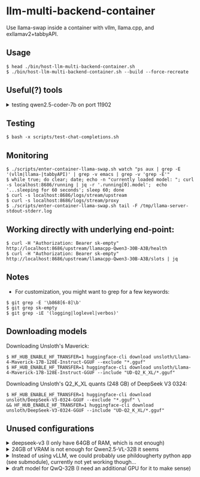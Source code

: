 # llm-multi-backend-container
Use llama-swap inside a container with vllm, llama.cpp, and exllamav2+tabbyAPI.

## Usage
```console
$ head ./bin/host-llm-multi-backend-container.sh
$ ./bin/host-llm-multi-backend-container.sh --build --force-recreate
```

## Useful(?) tools
<details>
<summary>testing qwen2.5-coder-7b on port 11902</summary>

```console
$ ./scripts/host-qwen2.5-coder-7b_localhost_port11902.sh
$ env OPENAI_API_BASE=localhost:11902/v1 OPENAI_API_KEY=sk-empty \
    ./scripts/test-chat-completions.sh modelnameplaceholder "In python, how do I defer deletion of a specific path to end of program?" \
    | jq -r | batcat -pp -l md
```
</details>

## Testing
```console
$ bash -x scripts/test-chat-completions.sh
```

## Monitoring
```console
$ ./scripts/enter-container-llama-swap.sh watch "ps aux | grep -E '(vllm|llama-|tabbyAPI)' | grep -v emacs | grep -v 'grep -E'"
$ while true; do clear; date; echo -n "currently loaded model: "; curl -s localhost:8686/running | jq -r '.running[0].model';  echo '...sleeping for 60 seconds'; sleep 60; done
$ curl -s localhost:8686/logs/stream/upstream
$ curl -s localhost:8686/logs/stream/proxy
$ ./scripts/enter-container-llama-swap.sh tail -F /tmp/llama-server-stdout-stderr.log
```

## Working directly with underlying end-point:
```console
$ curl -H "Authorization: Bearer sk-empty" http://localhost:8686/upstream/llamacpp-Qwen3-30B-A3B/health
$ curl -H "Authorization: Bearer sk-empty" http://localhost:8686/upstream/llamacpp-Qwen3-30B-A3B/slots | jq
```

## Notes
- For customization, you might want to grep for a few keywords:
```console
$ git grep -E '\b868[6-8]\b'
$ git grep sk-empty
$ git grep -iE '(logging|loglevel|verbos)'
```

## Downloading models
Downloading Unsloth's Maverick:
```console
$ HF_HUB_ENABLE_HF_TRANSFER=1 huggingface-cli download unsloth/Llama-4-Maverick-17B-128E-Instruct-GGUF --exclude "*.gguf"
$ HF_HUB_ENABLE_HF_TRANSFER=1 huggingface-cli download unsloth/Llama-4-Maverick-17B-128E-Instruct-GGUF --include "UD-Q2_K_XL/*.gguf"
```
Downloading Unsloth's Q2_K_XL quants (248 GB) of DeepSeek V3 0324:
```console
$ HF_HUB_ENABLE_HF_TRANSFER=1 huggingface-cli download unsloth/DeepSeek-V3-0324-GGUF --exclude "*.gguf" \
&& HF_HUB_ENABLE_HF_TRANSFER=1 huggingface-cli download unsloth/DeepSeek-V3-0324-GGUF --include "UD-Q2_K_XL/*.gguf"
```


## Unused configurations
<details>
<summary>deepseek-v3 (I only have 64GB of RAM, which is not enough)</summary>

```
  # notes:
  #  1. maybe use:
  #      - https://huggingface.co/ubergarm/DeepSeek-V3-0324-GGUF
  #      - https://github.com/ikawrakow/ik_llama.cpp/discussions/258
  llamacpp-deepseek-v3-0324:
    cmd: |
      /opt/llama.cpp/build/bin/llama-server
        --port ${PORT}
        --ctx-size 16384
        --seed "-1"
        --prio 2
        --temp 0.3
        --min-p 0.01
        --model /root/.cache/huggingface/hub/models--unsloth--DeepSeek-V3-0324-GGUF/snapshots/b3e19c41e42074be413d73f1d0e1b7f2be9e60c3/UD-IQ2_XXS/DeepSeek-V3-0324-UD-IQ2_XXS-00001-of-00005.gguf  # ~219GB for 1..5
        --n-gpu-layers 1
        --ubatch-size 1
        --jinja
    #--model /root/.cache/huggingface/hub/models--unsloth--DeepSeek-V3-0324-GGUF/snapshots/b3e19c41e42074be413d73f1d0e1b7f2be9e60c3/UD-Q2_K_XL/DeepSeek-V3-0324-UD-Q2_K_XL-00001-of-00006.gguf  # zombie process after reading 231G (of 248G)
    proxy: http://127.0.0.1:${PORT}
    ttl: 3600
```

</details>

<details>
<summary>24GB of VRAM is not enough for Qwen2.5-VL-32B it seems</summary>

```
  llamacpp-Qwen2.5-VL-32B:
    cmd: |
      /opt/llama.cpp/build/bin/llama-server
        --port ${PORT}
        --ctx-size 4096
        --cache-type-k q8_0
        --cache-type-v q4_0
        --flash-attn
        --n-gpu-layers 64
        --hf-repo mradermacher/Qwen2.5-VL-32B-Instruct-i1-GGUF:i1-IQ3_S
        --temp 0.15
    proxy: http://127.0.0.1:${PORT}
    ttl: 3600
```

</details>

<details>
<summary>Instead of using vLLM, we could probably use phildougherty python app (see submodule), currently not yet working though...</summary>

```
  phildougherty-Qwen2.5-VL-7B:
    cmd: |
      python3 /phildougherty-qwen-vl-api/app.py
          --model Qwen2.5-VL-7B-Instruct
          --port ${PORT}
          --quant int8
          # --quant int4
    proxy: http://127.0.0.1:${PORT}
    ttl: 3600

```

</details>

<details>
<summary>draft model for QwQ-32B (I need an additional GPU for it to make sense)</summary>
```
        #--hf-repo-draft mradermacher/Qwen2.5-Coder-0.5B-QwQ-draft-i1-GGUF:Q4_K_M  # <-- token 151665 content differs - target '<tool_response>', draft ''
        --hf-repo-draft bartowski/InfiniAILab_QwQ-0.5B-GGUF:Q8_0
        --n-gpu-layers-draft 99
        --override-kv tokenizer.ggml.bos_token_id=int:151643
        # --draft-max 16
        # --draft-min 5
        # --draft-p-min 0.5
```
</details>
